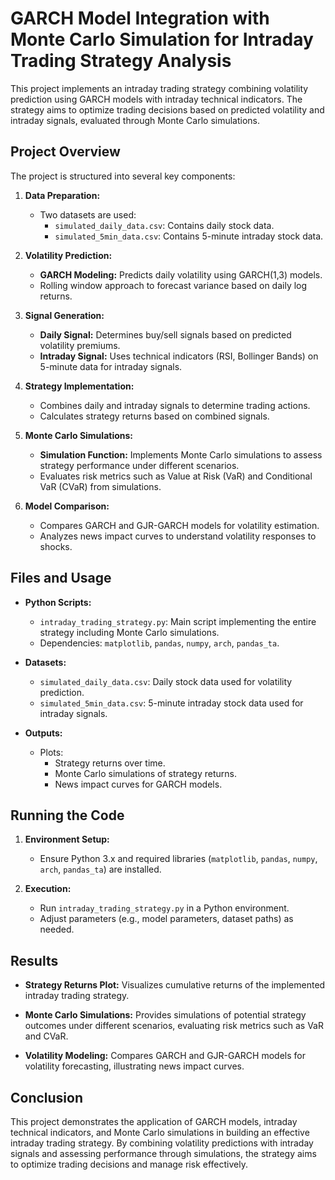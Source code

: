 # GARCH Model Integration with Monte Carlo Simulation for Intraday Trading Strategy Analysis

This project implements an intraday trading strategy combining volatility prediction using GARCH models with intraday technical indicators. The strategy aims to optimize trading decisions based on predicted volatility and intraday signals, evaluated through Monte Carlo simulations.

## Project Overview

The project is structured into several key components:

1. **Data Preparation:**
   - Two datasets are used:
     - `simulated_daily_data.csv`: Contains daily stock data.
     - `simulated_5min_data.csv`: Contains 5-minute intraday stock data.

2. **Volatility Prediction:**
   - **GARCH Modeling:** Predicts daily volatility using GARCH(1,3) models.
   - Rolling window approach to forecast variance based on daily log returns.

3. **Signal Generation:**
   - **Daily Signal:** Determines buy/sell signals based on predicted volatility premiums.
   - **Intraday Signal:** Uses technical indicators (RSI, Bollinger Bands) on 5-minute data for intraday signals.

4. **Strategy Implementation:**
   - Combines daily and intraday signals to determine trading actions.
   - Calculates strategy returns based on combined signals.

5. **Monte Carlo Simulations:**
   - **Simulation Function:** Implements Monte Carlo simulations to assess strategy performance under different scenarios.
   - Evaluates risk metrics such as Value at Risk (VaR) and Conditional VaR (CVaR) from simulations.

6. **Model Comparison:**
   - Compares GARCH and GJR-GARCH models for volatility estimation.
   - Analyzes news impact curves to understand volatility responses to shocks.

## Files and Usage

- **Python Scripts:**
  - `intraday_trading_strategy.py`: Main script implementing the entire strategy including Monte Carlo simulations.
  - Dependencies: `matplotlib`, `pandas`, `numpy`, `arch`, `pandas_ta`.

- **Datasets:**
  - `simulated_daily_data.csv`: Daily stock data used for volatility prediction.
  - `simulated_5min_data.csv`: 5-minute intraday stock data used for intraday signals.

- **Outputs:**
  - Plots:
    - Strategy returns over time.
    - Monte Carlo simulations of strategy returns.
    - News impact curves for GARCH models.

## Running the Code

1. **Environment Setup:**
   - Ensure Python 3.x and required libraries (`matplotlib`, `pandas`, `numpy`, `arch`, `pandas_ta`) are installed.

2. **Execution:**
   - Run `intraday_trading_strategy.py` in a Python environment.
   - Adjust parameters (e.g., model parameters, dataset paths) as needed.

## Results

- **Strategy Returns Plot:** Visualizes cumulative returns of the implemented intraday trading strategy.

- **Monte Carlo Simulations:** Provides simulations of potential strategy outcomes under different scenarios, evaluating risk metrics such as VaR and CVaR.

- **Volatility Modeling:** Compares GARCH and GJR-GARCH models for volatility forecasting, illustrating news impact curves.

## Conclusion

This project demonstrates the application of GARCH models, intraday technical indicators, and Monte Carlo simulations in building an effective intraday trading strategy. By combining volatility predictions with intraday signals and assessing performance through simulations, the strategy aims to optimize trading decisions and manage risk effectively.

